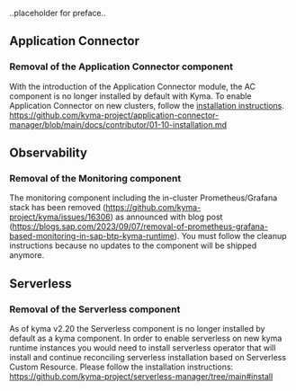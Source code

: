 ..placeholder for preface..

## Application Connector

### Removal of the Application Connector component
With the introduction of the Application Connector module, the AC component is no longer installed by default with Kyma.
To enable Application Connector on new clusters, follow the [installation instructions](https://github.com/kyma-project/application-connector-manager/blob/main/docs/contributor/01-10-installation.md).
https://github.com/kyma-project/application-connector-manager/blob/main/docs/contributor/01-10-installation.md
 
## Observability

### Removal of the Monitoring component
The monitoring component including the in-cluster Prometheus/Grafana stack has been removed (https://github.com/kyma-project/kyma/issues/16306) as announced with blog post (https://blogs.sap.com/2023/09/07/removal-of-prometheus-grafana-based-monitoring-in-sap-btp-kyma-runtime). You must follow the cleanup instructions because no updates to the component will be shipped anymore.

## Serverless

### Removal of the Serverless component
As of kyma v2.20 the Serverless component is no longer installed by default as a kyma component.
In order to enable serverless on new kyma runtime instances you would need to install serverless operator that will install and continue reconciling serverless installation based on Serverless Custom Resource.
Please follow the installation instructions:
https://github.com/kyma-project/serverless-manager/tree/main#install   
